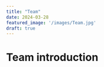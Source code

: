 ```yaml
---
title: "Team"
date: 2024-03-28
featured_image: '/images/Team.jpg'
draft: true
---
```


# Team introduction

